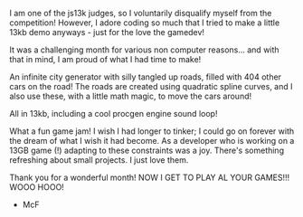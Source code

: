 I am one of the js13k judges, so I voluntarily disqualify myself from the competition! However, I adore coding so much that I tried to make a little 13kb demo anyways - just for the love the gamedev!

It was a challenging month for various non computer reasons... and with that in mind, I am proud of what I had time to make!

An infinite city generator with silly tangled up roads, filled with 404 other cars on the road! The roads are created using quadratic spline curves, and I also use these, with a little math magic, to move the cars around!

All in 13kb, including a cool procgen engine sound loop!

What a fun game jam! I wish I had longer to tinker; I could go on forever with the dream of what I wish it had become. As a developer who is working on a 13GB game (!) adapting to these constraints was a joy. There's something refreshing about small projects. I just love them.

Thank you for a wonderful month! NOW I GET TO PLAY AL YOUR GAMES!!! WOOO HOOO!

- McF